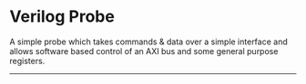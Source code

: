 
# Verilog Probe

A simple probe which takes commands & data over a simple interface and allows
software based control of an AXI bus and some general purpose registers.

---
